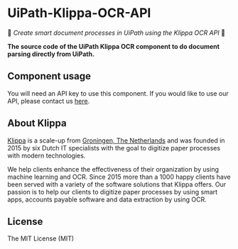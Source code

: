# UiPath-Klippa-OCR-API

:rocket: *Create smart document processes in UiPath using the Klippa OCR API* :rocket:

**The source code of the UiPath Klippa OCR component to do document parsing directly from UiPath.**

## Component usage

You will need an API key to use this component. If you would like to use our API, please contact us [here](https://www.klippa.com/en/ocr/ocr-api).

## About Klippa

[Klippa](https://www.klippa.com/en) is a scale-up from [Groningen, The Netherlands](https://goo.gl/maps/CcCGaPTBz3u8noSd6) and was founded in 2015 by six Dutch IT specialists with the goal to digitize paper processes with modern technologies.

We help clients enhance the effectiveness of their organization by using machine learning and OCR. Since 2015 more than a 1000 happy clients have been served with a variety of the software solutions that Klippa offers. Our passion is to help our clients to digitize paper processes by using smart apps, accounts payable software and data extraction by using OCR.

## License

The MIT License (MIT)


